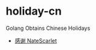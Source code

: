 # holiday-cn
Golang Obtains Chinese Holidays
- [感谢 NateScarlet](https://github.com/NateScarlet/holiday-cn)